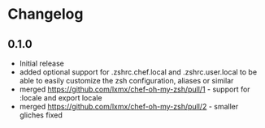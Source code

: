 # Changelog

## 0.1.0
 - Initial release
 - added optional support for .zshrc.chef.local and .zshrc.user.local to be able to easily customize the zsh configuration, aliases or similar
 - merged https://github.com/lxmx/chef-oh-my-zsh/pull/1 - support for :locale and export locale
 - merged https://github.com/lxmx/chef-oh-my-zsh/pull/2 - smaller gliches fixed
